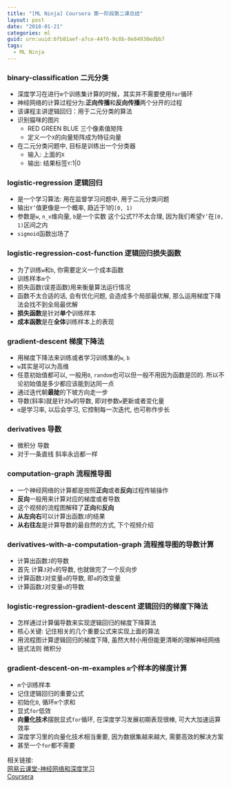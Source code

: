 ```yaml
---
title: "[ML Ninja] Coursera 第一阶段第二课总结"
layout: post
date: "2018-01-21"
categories: ml
guid: urn:uuid:6fb81aef-a7ce-44f6-9c8b-0e84930edbb7
tags:
  - ML Ninja
---
```


### binary-classification 二元分类

* 深度学习在进行`m`个训练集计算的时候，其实并不需要使用`for`循环
* 神经网络的计算过程分为:**正向传播**和**反向传播**两个分开的过程
* 该课程主讲逻辑回归：用于二元分类的算法
* 识别猫咪的图片  
	* RED GREEN BLUE 三个像素值矩阵
	* 定义一个`X`的向量矩阵成为特征向量
* 在二元分类问题中, 目标是训练出一个分类器
	* 输入: 上面的`X`
	* 输出: 结果标签`Y`:1\|0 

### logistic-regression 逻辑回归
* 是一个学习算法: 用在监督学习问题中, 用于二元分类问题
* 输出`Y’`值更像是一个概率, 趋近于1的`[0, 1)`
* 参数是`w`, `n_x`维向量, `b`是一个实数 这个公式??不太合理, 因为我们希望`Y’`在`[0, 1)`区间之内 
* `sigmoid`函数出场了

### logistic-regression-cost-function 逻辑回归损失函数
* 为了训练`w`和`b`, 你需要定义一个成本函数
* 训练样本`m`个
* 损失函数(误差函数)用来衡量算法运行情况
* 函数不太合适的话, 会有优化问题, 会造成多个局部最优解, 那么运用梯度下降法会找不到全局最优解
* **损失函数**是针对**单个**训练样本
* **成本函数**是在**全体**训练样本上的表现

### gradient-descent 梯度下降法
* 用梯度下降法来训练或者学习训练集的`w`, `b`
* `w`其实是可以为高维
* 任意初始值都可以, 一般用`0`, `random`也可以但一般不用因为函数是凹的. 所以不论初始值是多少都应该能到达同一点
* 通过迭代朝**最陡**的下坡方向走一步 
* 导数(斜率)就是针对`w`的导数, 即对参数`w`更新或者变化量
* `α`是学习率, 以后会学习, 它控制每一次迭代, 也可称作步长

### derivatives 导数
* 微积分 导数
* 对于一条直线 斜率永远都一样

### computation-graph 流程推导图
* 一个神经网络的计算都是按照**正向**或者**反向**过程传输操作
* **反向**一般用来计算对应的梯度或者导数
* 这个视频的流程图解释了**正向**和**反向**
* **从左向右**可以计算出函数`J`的结果
* **从右往左**是计算导数的最自然的方式, 下个视频介绍

### derivatives-with-a-computation-graph 流程推导图的导数计算
* 计算出函数`J`的导数
* 首先 计算`J`对`v`的导数, 也就做完了一个反向步
* 计算函数`J`对变量`a`的导数, 即`a`的改变量
* 计算函数`J`对变量`u`的导数

### logistic-regression-gradient-descent 逻辑回归的梯度下降法
* 怎样通过计算偏导数来实现逻辑回归的梯度下降算法
* 核心关键: 记住相关的几个重要公式来实现上面的算法
* 用流程图计算逻辑回归的梯度下降, 虽然大材小用但能更清晰的理解神经网络
* 链式法则 微积分

### gradient-descent-on-m-examples `m`个样本的梯度计算
* `m`个训练样本
* 记住逻辑回归的重要公式
* 初始化`0`, 循环`m`个求和
* 显式`for`低效
* **向量化技术**摆脱显式`for`循环, 在深度学习发展初期表现很棒, 可大大加速运算效率
* 深度学习里的向量化技术相当重要, 因为数据集越来越大, 需要高效的解决方案
* 甚至一个`for`都不需要

相关链接:  
[网易云课堂-神经网络和深度学习](https://mooc.study.163.com/course/2001281002#/info)  
[Coursera](https://www.coursera.org/specializations/deep-learning)